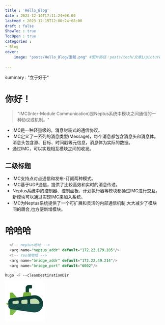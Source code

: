 ```yaml
---
title : 'Hello_Blog'
date : 2023-12-14T17:11:24+08:00
lastmod : 2023-12-15T12:00:24+08:00
draft : false
ShowToc : true
TocOpen : true
categories :
- Blog
cover:
    image: "posts/Hello_Blog/潜艇.png" #图片路径：posts/tech/文章1/picture.png

---
```

summary : "立于好于"
# 你好！
> "IMC(Inter-Module Communication)是Neptus系统中模块之间通信的一种协议或机制。"
- IMC是一种轻量级的，消息封装式的通信协议。
- IMC定义了一系列的消息类型(Message)，每个消息都包含消息头和消息体。消息头包含源、目标、时间戳等元信息，消息体为实际的数据。
- 通过IMC，可以实现相互模块之间的收发。
## 二级标题
- IMC支持点对点通信和发布-订阅两种模式。
- IMC基于UDP通信，提供了比较高效和实时的消息传递。
- Neptus系统中的控制器、控制面板、计划执行器等模块都通过IMC进行交互。新模块可以通过实现IMC来加入系统。
- IMC为Neptus系统提供了一个可扩展和灵活的内部通信机制,大大减少了模块间的耦合,也方便新增模块。
# 哈哈哈
```SQL
  <!-- neptus地址 -->
  <arg name="neptus_addr" default="172.22.179.105"/>
  <!-- ros端地址 -->
  <arg name="bridge_addr" default="172.22.49.214"/>
  <arg name="bridge_port" default="6002"/>
```

`hugo -F --cleanDestinationDir`

![test](Hello_Blog/潜艇.png)